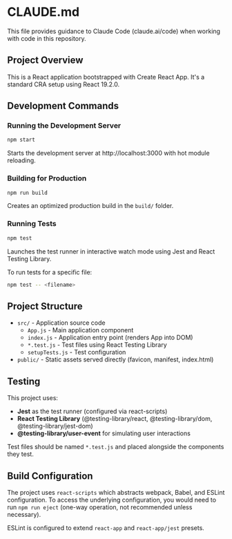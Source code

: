 # CLAUDE.md

This file provides guidance to Claude Code (claude.ai/code) when working with code in this repository.

## Project Overview

This is a React application bootstrapped with Create React App. It's a standard CRA setup using React 19.2.0.

## Development Commands

### Running the Development Server
```bash
npm start
```
Starts the development server at http://localhost:3000 with hot module reloading.

### Building for Production
```bash
npm run build
```
Creates an optimized production build in the `build/` folder.

### Running Tests
```bash
npm test
```
Launches the test runner in interactive watch mode using Jest and React Testing Library.

To run tests for a specific file:
```bash
npm test -- <filename>
```

## Project Structure

- `src/` - Application source code
  - `App.js` - Main application component
  - `index.js` - Application entry point (renders App into DOM)
  - `*.test.js` - Test files using React Testing Library
  - `setupTests.js` - Test configuration
- `public/` - Static assets served directly (favicon, manifest, index.html)

## Testing

This project uses:
- **Jest** as the test runner (configured via react-scripts)
- **React Testing Library** (@testing-library/react, @testing-library/dom, @testing-library/jest-dom)
- **@testing-library/user-event** for simulating user interactions

Test files should be named `*.test.js` and placed alongside the components they test.

## Build Configuration

The project uses `react-scripts` which abstracts webpack, Babel, and ESLint configuration. To access the underlying configuration, you would need to run `npm run eject` (one-way operation, not recommended unless necessary).

ESLint is configured to extend `react-app` and `react-app/jest` presets.
